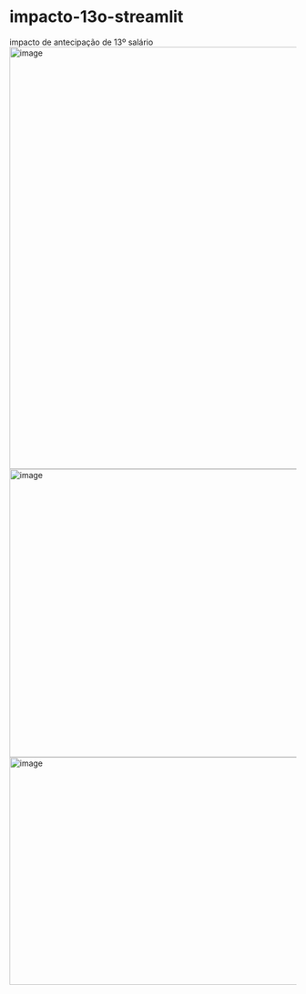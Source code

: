 # impacto-13o-streamlit
impacto de antecipação de 13º salário
<img width="871" height="740" alt="image" src="https://github.com/user-attachments/assets/8741199e-c8b9-4bca-9e47-b5ad9ebba99e" />
<img width="876" height="505" alt="image" src="https://github.com/user-attachments/assets/c4336471-57ca-4926-831d-b2184b687e67" />
<img width="877" height="399" alt="image" src="https://github.com/user-attachments/assets/f98fc24c-422d-4efc-b288-cc18f0d3b6a1" />
